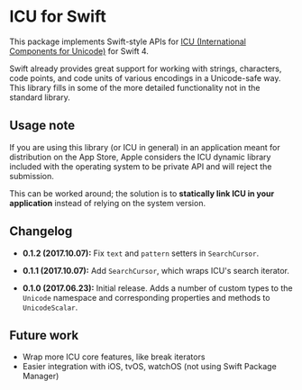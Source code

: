 # ICU for Swift

This package implements Swift-style APIs for [ICU (International Components
for Unicode)](http://site.icu-project.org) for Swift 4.

Swift already provides great support for working with strings, characters, code
points, and code units of various encodings in a Unicode-safe way. This library
fills in some of the more detailed functionality not in the standard library.

## Usage note

If you are using this library (or ICU in general) in an application meant for
distribution on the App Store, Apple considers the ICU dynamic library included
with the operating system to be private API and will reject the submission.

This can be worked around; the solution is to **statically link ICU in your
application** instead of relying on the system version.

## Changelog

* **0.1.2 (2017.10.07):** Fix `text` and `pattern` setters in `SearchCursor`.

* **0.1.1 (2017.10.07):** Add `SearchCursor`, which wraps ICU's search iterator.

* **0.1.0 (2017.06.23):** Initial release. Adds a number of custom types to the
  `Unicode` namespace and corresponding properties and methods to
  `UnicodeScalar`.

## Future work

* Wrap more ICU core features, like break iterators
* Easier integration with iOS, tvOS, watchOS (not using Swift Package Manager)
